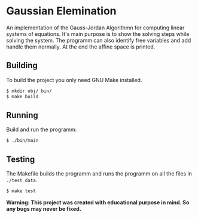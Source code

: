 # Gaussian Elemination

An implementation of the Gauss-Jordan Algorithmn for computing linear systems of equations. It's main purpose is to show the solving steps while solving the system. The programm can also identify free variables and add handle them normally. At the end the affine space is printed.

## Building
To build the project you only need GNU Make installed.
```sh
$ mkdir obj/ bin/
$ make build
```

## Running
Build and run the programm:
```sh
$ ./bin/main
```

## Testing
The Makefile builds the programm and runs the programm on all the files in `./test_data`.
```sh
$ make test
```

**Warning: This project was created with educational purpose in mind. So any bugs may never be fixed.**
